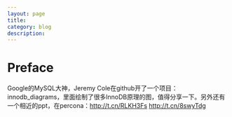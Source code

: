 ```yaml
---
layout: page
title:	
category: blog
description: 
---
```

# Preface

Google的MySQL大神，Jeremy Cole在github开了一个项目：innodb_diagrams，里面绘制了很多InnoDB原理的图，值得分享一下。另外还有一个相近的ppt，在percona：http://t.cn/RLKH3Fs http://t.cn/8swyTdg
